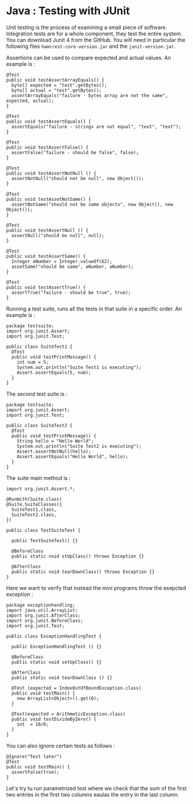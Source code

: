 # Java : Testing with JUnit

Unit testing is the process of examining a small piece of software. Integration tests are for a whole component, they test the entire system. You can download Junit 4 from the GitHub. You will need in particular the following files `hamcrest-core-version.jar` and the `junit-version.jar`.

Assertions can be used to compare expected and actual values. An example is :

```
@Test
public void testAssertArrayEquals() {
  byte[] expected = "test".getBytes();
  byte[] actual = "test".getBytes();
  assertArrayEquals("failure - bytes array are not the same", expected, actual);
}

@Test
public void testAssertEquals() {
  assertEquals("failure - strings are not equal", "text", "text");
}

@Test
public void testAssertFalse() {
  assertFalse("failure - should be false", false);
}

@Test
public void testAssertNotNull () {
  assertNotNull("should not be null", new Object()); 
}

@Test 
public void testAssetNotSame() {
  assertNotSame("should not be same objects", new Object(), new Object());
}

@Test
public void testAssertNull () {
  assertNull("should be null", null);
}

@Test
public void testAssertSame() {
  Integer aNumber = Integer.valueOf(62);
  assetSame("should be same", aNumber, aNumber);
}

@Test
public void testAssertTrue() {
  assertTrue("failure - should be true", true);
}
```

Running a test suite, runs all the tests in that suite in a specific order. An example is :

```
package testsuite;
import org.junit.Assert;
import org.junit.Test;

public class SuiteTest1 {
  @Test
  public void testPrintMessage() {
    int num = 5;
    System.out.println("Suite Test1 is executing");
    Assert.assertEquals(5, num);
  }
}
```
The second test suite is :

```
package testsuite;
import org.junit.Assert;
import org.junit.Test;

public class SuiteTest2 {
  @Test
  public void testPrintMessage() {
    String hello = "Hello World";
    System.out.println("Suite Test2 is executing");
    Assert.assertNotNull(hello);
    Assert.assertEquals("Hello World", hello);
  }
}
```
The suite main method is :

```
import org.junit.Assert.*;

@RunWith(Suite.class)
@Suite.SuiteClasses({
  SuiteTest1.class,
  SuiteTest2.class,
})

public class TestSuiteTest {

  public TestSuiteTest() {}
  
  @BeforeClass
  public static void stUpClass() throws Exception {}
  
  @AfterClass
  public static void tearDownClass() throws Exception {}
}
```

Here we want to verify that instead the mini programs throw the exepcted exception :

```
package exceptionhandling;
import java.util.ArrayList;
import org.junit.AfterClass;
import org.junit.BeforeClass;
import org.junit.Test;

public class ExceptionHandlingTest {

  public ExceptionHandlingTest () {}
  
  @BeforeClass
  public static void setUpClass() {}
  
  @AfterClass
  public static void tearDownClass () {}
  
  @Test (expected = IndexOutOfBoundException.class)
  public void testMain() {
    new ArrayList<Object>().get(0);
  }
  
  @Test(expected = ArithmeticException.class)
  public void testDivideByZero() {
    int  = 10/0;
  }
}
```
You can also ignore certain tests as follows :

```
@Ignore("Test later")
@Test
public void testMain() {
  assertFalse(true);
}
```
Let's try tu run parametrized test where we check that the sum of the first two entries in the first two columns eaulas the entry in the last column.
